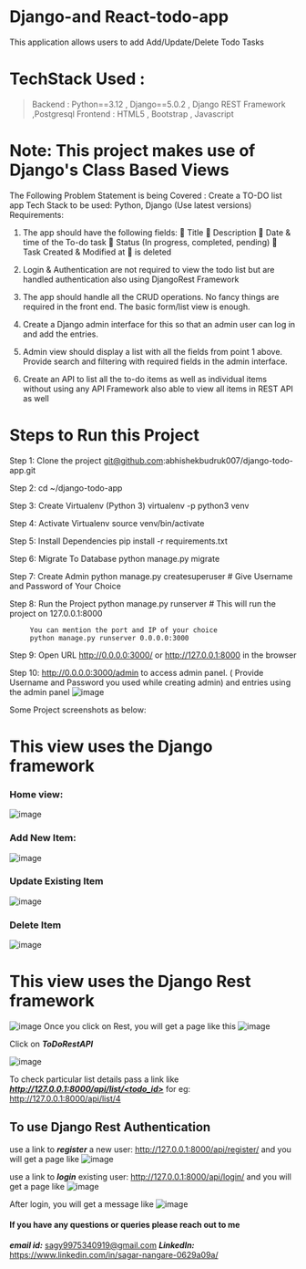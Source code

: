 # Django-and React-todo-app
This application allows users to add Add/Update/Delete Todo Tasks

# TechStack Used :
>Backend : Python==3.12 , Django==5.0.2  , Django REST Framework ,Postgresql
Frontend : HTML5 , Bootstrap , Javascript

# Note: This project makes use of Django's Class Based Views

The Following Problem Statement is being Covered :
Create a TO-DO list app
Tech Stack to be used: Python, Django (Use latest versions)
Requirements:
1. The app should have the following fields:
   Title
   Description
   Date & time of the To-do task
   Status (In progress, completed, pending)
   Task Created & Modified at
   is deleted

2. Login & Authentication are not required to view the todo list but are handled authentication also using DjangoRest Framework

3. The app should handle all the CRUD operations. No fancy things are required in the front end. The basic form/list view is enough.

4. Create a Django admin interface for this so that an admin user can log in and add the entries.
5. Admin view should display a list with all the fields from point 1 above. Provide search and filtering with required fields in the admin interface.
6. Create an API to list all the to-do items as well as individual items without using any API Framework also able to view all items in REST API as well

# Steps to Run this Project
Step 1: Clone the project git@github.com:abhishekbudruk007/django-todo-app.git

Step 2: cd ~/django-todo-app

Step 3: Create Virtualenv (Python 3)
         virtualenv -p python3 venv

Step 4: Activate Virtualenv
         source venv/bin/activate

Step 5: Install Dependencies
         pip install -r requirements.txt

Step 6: Migrate To Database
         python manage.py migrate

Step 7: Create Admin
         python manage.py createsuperuser
         # Give Username and Password of Your Choice

Step 8: Run the Project
         python manage.py runserver
         # This will run the project on 127.0.0.1:8000

         You can mention the port and IP of your choice
         python manage.py runserver 0.0.0.0:3000

Step 9: Open URL http://0.0.0.0:3000/ or http://127.0.0.1:8000 in the browser

Step 10: http://0.0.0.0:3000/admin to access admin panel. ( Provide Username and Password you used while creating admin) and entries using the admin panel
![image](https://github.com/sagynangare/Todo-List-with-Django-and-Rest/assets/22528841/2db3991d-4b60-4e10-b8f0-6139575fb874)


Some Project screenshots as below:
# This view uses the Django framework
### Home view:
![image](https://github.com/sagynangare/Todo-List-with-Django-and-Rest/assets/22528841/d59072c1-1e96-4596-81cd-8172e0a024df)

### Add New Item:
![image](https://github.com/sagynangare/Todo-List-with-Django-and-Rest/assets/22528841/c61e8b0e-600b-4349-97cc-0f15d741f3b5)

### Update Existing Item
![image](https://github.com/sagynangare/Todo-List-with-Django-and-Rest/assets/22528841/ec3c3890-bf32-4c09-8e1f-9297068b8f31)

### Delete Item
![image](https://github.com/sagynangare/Todo-List-with-Django-and-Rest/assets/22528841/57d7a4e6-250e-4c1e-a211-24d8f5ae12ca)

# This view uses the Django Rest framework
![image](https://github.com/sagynangare/Todo-List-with-Django-and-Rest/assets/22528841/eec7a13f-e74b-440b-95ff-0444a7e5e68a)
Once you click on Rest, you will get a page like this
![image](https://github.com/sagynangare/Todo-List-with-Django-and-Rest/assets/22528841/2f7e3955-f86e-4dbe-9a92-eb22afd436ba)

Click on ***ToDoRestAPI***

![image](https://github.com/sagynangare/Todo-List-with-Django-and-Rest/assets/22528841/c73a10aa-a0c2-4123-9b5f-d7422557f424)

To check particular list details pass a link like <u>***http://127.0.0.1:8000/api/list/<todo_id>***</u>
for eg: http://127.0.0.1:8000/api/list/4

## To use Django Rest Authentication
use a link to ***register*** a new user: 
<u>http://127.0.0.1:8000/api/register/</u>
and you will get a page like
![image](https://github.com/sagynangare/Todo-List-with-Django-and-Rest/assets/22528841/3908937a-d27b-4fce-84e9-637b0cb9d0fb)

use a link to ***login*** existing user: 
<u>http://127.0.0.1:8000/api/login/</u>
and you will get a page like
![image](https://github.com/sagynangare/Todo-List-with-Django-and-Rest/assets/22528841/e421fd20-16b3-4446-b03a-b264a1cdea2e)

After login, you will get a message like
![image](https://github.com/sagynangare/Todo-List-with-Django-and-Rest/assets/22528841/90009bee-5b64-45e7-ac0c-6bc0b06357f6)

#### If you have any questions or queries please reach out to me
***email id:*** sagy9975340919@gmail.com
***LinkedIn:*** https://www.linkedin.com/in/sagar-nangare-0629a09a/
